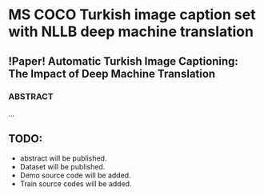 # MS COCO Turkish image caption set with NLLB deep machine translation

## !Paper! Automatic Turkish Image Captioning: The Impact of Deep Machine Translation





### ABSTRACT

...




## TODO: 

 - abstract will be published.  
 - Dataset will be published.  
 - Demo source code will be added. 
 - Train source codes will be added. 

